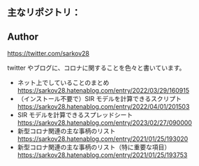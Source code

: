 ## 主なリポジトリ：

## Author

https://twitter.com/sarkov28

twitter やブログに、コロナに関することを色々と書いています。

- ネット上でしていることのまとめ<br>
https://sarkov28.hatenablog.com/entry/2022/03/29/160915
- （インストール不要で）SIR モデルを計算できるスクリプト<br>
https://sarkov28.hatenablog.com/entry/2022/04/01/201503
- SIR モデルを計算できるスプレッドシート<br>
https://sarkov28.hatenablog.com/entry/2023/02/27/090000
- 新型コロナ関連の主な事柄のリスト<br>
https://sarkov28.hatenablog.com/entry/2021/01/25/193020
- 新型コロナ関連の主な事柄のリスト（特に重要な項目）<br>
https://sarkov28.hatenablog.com/entry/2021/01/25/193753

